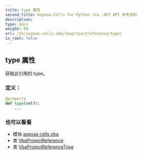 ```yaml
---
title: type 属性
second_title: Aspose.Cells for Python via .NET API 参考资料
description:
type: docs
weight: 90
url: /zh/aspose.cells.vba/vbaprojectreference/type/
is_root: false
---
```

## type 属性

获取此引用的 type。
### 定义：
```python
@property
def type(self):
    ...
```

### 也可以看看
* 模块 [aspose.cells.vba](../../)
* 类 [VbaProjectReference](/cells/python-net/zh/aspose.cells.vba/vbaprojectreference)
* 类 [VbaProjectReferenceType](/cells/python-net/zh/aspose.cells.vba/vbaprojectreferencetype)
